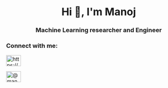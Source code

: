 <h1 align="center">Hi 👋, I'm Manoj</h1>
<h3 align="center">Machine Learning researcher and Engineer</h3>

<h3 align="left">Connect with me:</h3>
<p align="left">
<a href="https://linkedin.com/in/https://www.linkedin.com/in/manoj-s-2a7876214/" target="blank"><img align="center" src="https://raw.githubusercontent.com/rahuldkjain/github-profile-readme-generator/master/src/images/icons/Social/linked-in-alt.svg" alt="https://www.linkedin.com/in/manoj-s-2a7876214/" height="30" width="40" /></a>

<a href="https://medium.com/@manoj632004s" target="blank"><img align="center" src="https://raw.githubusercontent.com/rahuldkjain/github-profile-readme-generator/master/src/images/icons/Social/medium.svg" alt="@manoj632004s" height="30" width="40" /></a>
</p>
